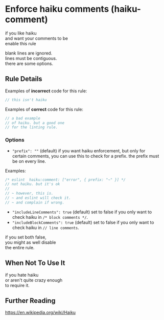 # Enforce haiku comments (haiku-comment)

if you like haiku  
and want your comments to be  
enable this rule

blank lines are ignored.  
lines must be contiguous.  
there are some options.

## Rule Details

Examples of **incorrect** code for this rule:

```js
// this isn't haiku
```

Examples of **correct** code for this rule:

```js
// a bad example
// of haiku. but a good one
// for the linting rule.
```

### Options

- `"prefix": ""` (default) if you want haiku enforcement, but only for certain
  comments, you can use this to check for a prefix. the prefix must be on
  every line.

Examples:

```js
/* eslint  haiku:comment: ["error", { prefix: "~" }] */
// not haiku. but it's ok
//
// ~ however, this is.
// ~ and eslint will check it.
// ~ and complain if wrong.
```

- `"includeLineComments": true` (default) set to false if you only want to check
  haiku in `/* block comments */`.
- `"includeBlockComments": true` (default) set to false if you only want to
  check haiku in `// line comments`.

if you set both false,  
you might as well disable  
the entire rule.

## When Not To Use It

if you hate haiku  
or aren't quite crazy enough  
to require it.

## Further Reading

https://en.wikipedia.org/wiki/Haiku
